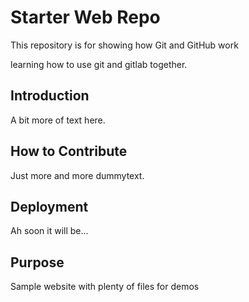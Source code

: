 # Starter Web Repo

This repository is for showing how Git and GitHub work

learning how to use git and gitlab together.

## Introduction
A bit more of text here.

## How to Contribute
Just more and more dummytext.

## Deployment
Ah soon it will be...
## Purpose

Sample website with plenty of files for demos